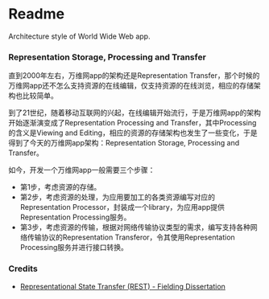 # Readme
Architecture style of World Wide Web app.

### Representation Storage, Processing and Transfer

直到2000年左右，万维网app的架构还是Representation Transfer，那个时候的万维网app还不怎么支持资源的在线编辑，仅支持资源的在线浏览，相应的存储架构也比较简单。

到了21世纪，随着移动互联网的兴起，在线编辑开始流行，于是万维网app的架构开始逐渐演变成了Representation Processing and Transfer，其中Processing的含义是Viewing and Editing，相应的资源的存储架构也发生了一些变化，于是得到了今天的万维网app架构：Representation Storage, Processing and Transfer。

如今，开发一个万维网app一般需要三个步骤：
- 第1步，考虑资源的存储。
- 第2步，考虑资源的处理，为应用要加工的各类资源编写对应的Representation Processor，封装成一个library，为应用app提供Representation Processing服务。
- 第3步，考虑资源的传输，根据对网络传输协议类型的需求，编写支持各种网络传输协议的Representation Transferor，令其使用Representation Processing服务并进行接口转换。

### Credits
- [Representational State Transfer (REST) - Fielding Dissertation](https://ics.uci.edu/~fielding/pubs/dissertation/rest_arch_style.htm)
